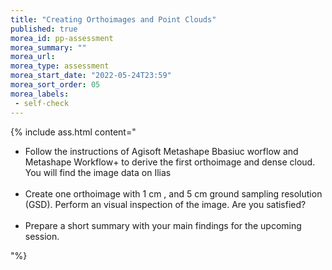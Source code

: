 ```yaml
---
title: "Creating Orthoimages and Point Clouds"
published: true
morea_id: pp-assessment
morea_summary: ""
morea_url: 
morea_type: assessment
morea_start_date: "2022-05-24T23:59"
morea_sort_order: 05
morea_labels:
 - self-check
---
```

 
 
{% include ass.html content="
- Follow the instructions of Agisoft Metashape Bbasiuc worflow and Metashape Workflow+ to derive the first orthoimage and dense cloud. You will find the image data on Ilias <br><br>
- Create one orthoimage with 1 cm , and 5 cm ground sampling resolution (GSD). Perform an visual inspection of the image. Are you satisfied? <br><br>
- Prepare a short summary with your main findings for the upcoming session.

"%}